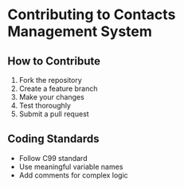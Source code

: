 # Contributing to Contacts Management System

## How to Contribute
1. Fork the repository
2. Create a feature branch
3. Make your changes
4. Test thoroughly
5. Submit a pull request

## Coding Standards
- Follow C99 standard
- Use meaningful variable names
- Add comments for complex logic
